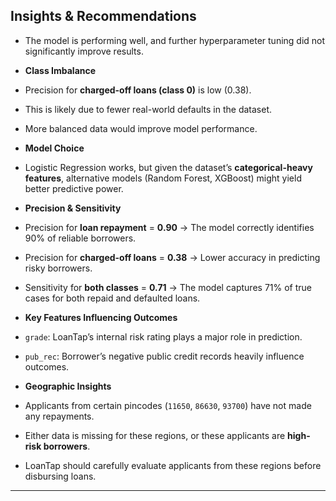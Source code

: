 ## Insights & Recommendations  

-  The model is performing well, and further hyperparameter tuning did not significantly improve results.  

-  **Class Imbalance**  
  - Precision for **charged-off loans (class 0)** is low (0.38).  
  - This is likely due to fewer real-world defaults in the dataset.  
  - More balanced data would improve model performance.  

-  **Model Choice**  
  - Logistic Regression works, but given the dataset’s **categorical-heavy features**, alternative models (Random Forest, XGBoost) might yield better predictive power.  

-  **Precision & Sensitivity**  
  - Precision for **loan repayment** = **0.90** → The model correctly identifies 90% of reliable borrowers.  
  - Precision for **charged-off loans** = **0.38** → Lower accuracy in predicting risky borrowers.  
  - Sensitivity for **both classes** = **0.71** → The model captures 71% of true cases for both repaid and defaulted loans.  

-  **Key Features Influencing Outcomes**  
  - `grade`: LoanTap’s internal risk rating plays a major role in prediction.  
  - `pub_rec`: Borrower’s negative public credit records heavily influence outcomes.  

-  **Geographic Insights**  
  - Applicants from certain pincodes (`11650`, `86630`, `93700`) have not made any repayments.  
  - Either data is missing for these regions, or these applicants are **high-risk borrowers**.  
  - LoanTap should carefully evaluate applicants from these regions before disbursing loans.  

---
